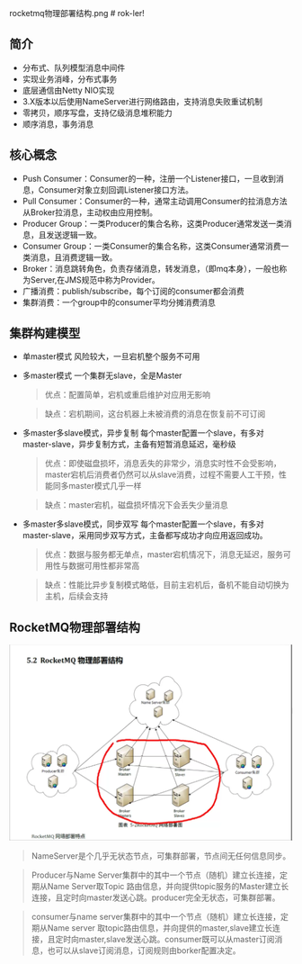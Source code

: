 
rocketmq物理部署结构.png # rok-ler!
## 简介
* 分布式、队列模型消息中间件
* 实现业务消峰，分布式事务
* 底层通信由Netty NIO实现
* 3.X版本以后使用NameServer进行网络路由，支持消息失败重试机制
* 零拷贝，顺序写盘，支持亿级消息堆积能力
* 顺序消息，事务消息
## 核心概念
* Push Consumer：Consumer的一种，注册一个Listener接口，一旦收到消息，Consumer对象立刻回调Listener接口方法。
* Pull Consumer：Consumer的一种，通常主动调用Consumer的拉消息方法从Broker拉消息，主动权由应用控制。
* Producer Group：一类Producer的集合名称，这类Producer通常发送一类消息，且发送逻辑一致。
* Consumer Group：一类Consumer的集合名称，这类Consumer通常消费一类消息，且消费逻辑一致。
* Broker：消息跳转角色，负责存储消息，转发消息，（即mq本身），一般也称为Server,在JMS规范中称为Provider。
* 广播消费：publish/subscribe，每个订阅的consumer都会消费
* 集群消费：一个group中的consumer平均分摊消费消息
## 集群构建模型
* 单master模式 风险较大，一旦宕机整个服务不可用
* 多master模式 一个集群无slave，全是Master

  > 优点：配置简单，宕机或重启维护对应用无影响

  > 缺点：宕机期间，这台机器上未被消费的消息在恢复前不可订阅
* 多master多slave模式，异步复制 每个master配置一个slave，有多对master-slave，异步复制方式，主备有短暂消息延迟，毫秒级

  > 优点：即使磁盘损坏，消息丢失的非常少，消息实时性不会受影响，master宕机后消费者仍然可以从slave消费，过程不需要人工干预，性能同多master模式几乎一样
  
  > 缺点：master宕机，磁盘损坏情况下会丢失少量消息
* 多master多slave模式，同步双写 每个master配置一个slave，有多对master-slave，采用同步双写方式，主备都写成功才向应用返回成功。

  > 优点：数据与服务都无单点，master宕机情况下，消息无延迟，服务可用性与数据可用性都非常高
  
  > 缺点：性能比异步复制模式略低，目前主宕机后，备机不能自动切换为主机，后续会支持
## RocketMQ物理部署结构

![physical structure](rocketmq物理部署结构.png)

> NameServer是个几乎无状态节点，可集群部署，节点间无任何信息同步。

> Producer与Name Server集群中的其中一个节点（随机）建立长连接，定期从Name Server取Topic 路由信息，并向提供topic服务的Master建立长连接，且定时向master发送心跳。producer完全无状态，可集群部署。

> consumer与name server集群中的其中一个节点（随机）建立长连接，定期从Name server 取topic路由信息，并向提供的master,slave建立长连接，且定时向master,slave发送心跳。consumer既可以从master订阅消息，也可以从slave订阅消息，订阅规则由borker配置决定。
